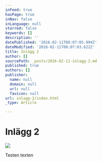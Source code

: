 ```yaml
---
inFeed: true
hasPage: true
inNav: false
inLanguage: null
starred: false
keywords: []
description: ''
datePublished: '2016-02-11T08:07:05.994Z'
dateModified: '2016-02-11T08:07:03.622Z'
title: Inlägg 2
author: []
sourcePath: _posts/2016-02-11-inlagg-2.md
published: true
authors: []
publisher:
  name: null
  domain: null
  url: null
  favicon: null
url: inlagg-2/index.html
_type: Article

---
```

# Inlägg 2
![](https://the-grid-user-content.s3-us-west-2.amazonaws.com/713264cd-ede3-4485-9462-d07e518bc807.jpg)

Testen texten